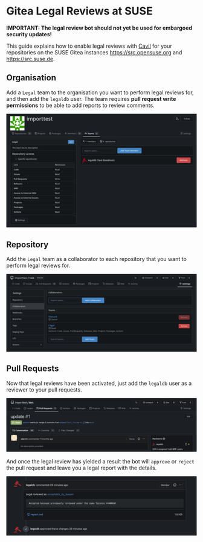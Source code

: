 # Gitea Legal Reviews at SUSE

**IMPORTANT: The legal review bot should not yet be used for embargoed security updates!**

This guide explains how to enable legal reviews with [Cavil](https://github.com/openSUSE/cavil) for your
repositories on the SUSE Gitea instances https://src.opensuse.org and https://src.suse.de.

## Organisation

Add a `Legal` team to the organisation you want to perform legal reviews for, and then add the `legaldb` user. The team
requires **pull request write permissions** to be able to add reports to review comments.

![Org](images/suse-1-org.png)

## Repository

Add the `Legal` team as a collaborator to each repository that you want to perform legal reviews for.

![Repo](images/suse-2-repo.png)

## Pull Requests

Now that legal reviews have been activated, just add the `legaldb` user as a reviewer to your pull requests.

![PR](images/suse-3-pr.png)

And once the legal review has yielded a result the bot will `approve` or `reject` the pull request and leave you a
legal report with the details.

![Review](images/suse-4-review.png)
